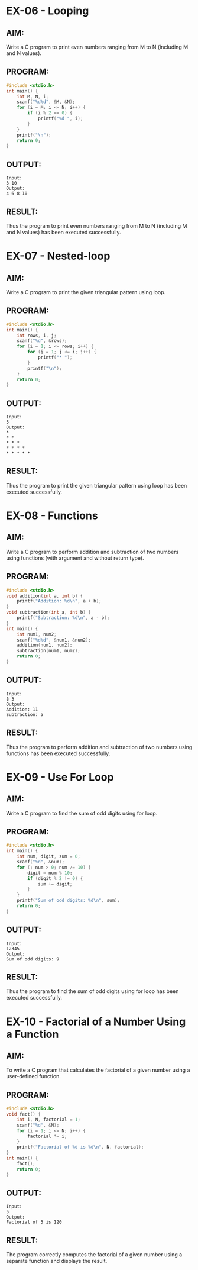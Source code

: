 
# EX-06 - Looping  
## AIM:  
Write a C program to print even numbers ranging from M to N (including M and N values).

## PROGRAM:
```c
#include <stdio.h>
int main() {
    int M, N, i;
    scanf("%d%d", &M, &N);
    for (i = M; i <= N; i++) {
        if (i % 2 == 0) {
            printf("%d ", i);
        }
    }
    printf("\n");
    return 0;
}
```

## OUTPUT:
```
Input:
3 10
Output:
4 6 8 10
```

## RESULT:  
Thus the program to print even numbers ranging from M to N (including M and N values) has been executed successfully.


# EX-07 - Nested-loop  
## AIM:  
Write a C program to print the given triangular pattern using loop.

## PROGRAM:
```c
#include <stdio.h>
int main() {
    int rows, i, j;
    scanf("%d", &rows);
    for (i = 1; i <= rows; i++) {
        for (j = 1; j <= i; j++) {
            printf("* ");
        }
        printf("\n");
    }
    return 0;
}
```

## OUTPUT:
```
Input:
5
Output:
* 
* * 
* * * 
* * * * 
* * * * * 
```

## RESULT:  
Thus the program to print the given triangular pattern using loop has been executed successfully.


# EX-08 - Functions  
## AIM:  
Write a C program to perform addition and subtraction of two numbers using functions (with argument and without return type).

## PROGRAM:
```c
#include <stdio.h>
void addition(int a, int b) {
    printf("Addition: %d\n", a + b);
}
void subtraction(int a, int b) {
    printf("Subtraction: %d\n", a - b);
}
int main() {
    int num1, num2;
    scanf("%d%d", &num1, &num2);
    addition(num1, num2);
    subtraction(num1, num2);
    return 0;
}
```

## OUTPUT:
```
Input:
8 3
Output:
Addition: 11
Subtraction: 5
```

## RESULT:  
Thus the program to perform addition and subtraction of two numbers using functions has been executed successfully.


# EX-09 - Use For Loop  
## AIM:  
Write a C program to find the sum of odd digits using for loop.

## PROGRAM:
```c
#include <stdio.h>
int main() {
    int num, digit, sum = 0;
    scanf("%d", &num);
    for (; num > 0; num /= 10) {
        digit = num % 10;
        if (digit % 2 != 0) {
            sum += digit;
        }
    }
    printf("Sum of odd digits: %d\n", sum);
    return 0;
}
```

## OUTPUT:
```
Input:
12345
Output:
Sum of odd digits: 9
```

## RESULT:  
Thus the program to find the sum of odd digits using for loop has been executed successfully.


# EX-10 - Factorial of a Number Using a Function  
## AIM:  
To write a C program that calculates the factorial of a given number using a user-defined function.

## PROGRAM:
```c
#include <stdio.h>
void fact() {
    int i, N, factorial = 1;
    scanf("%d", &N);
    for (i = 1; i <= N; i++) {
        factorial *= i;
    }
    printf("Factorial of %d is %d\n", N, factorial);
}
int main() {
    fact();
    return 0;
}
```

## OUTPUT:
```
Input:
5
Output:
Factorial of 5 is 120
```

## RESULT:  
The program correctly computes the factorial of a given number using a separate function and displays the result.


